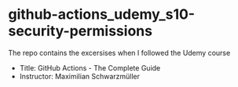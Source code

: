 # github-actions_udemy_s10-security-permissions
The repo contains the excersises when I followed the Udemy course
- Title: GitHub Actions - The Complete Guide
- Instructor: Maximilian Schwarzmüller
